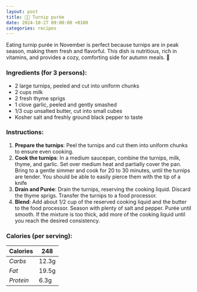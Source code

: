 ```yaml
---
layout: post
title: 👨‍🍳 Turnip purée
date: 2024-10-27 09:00:00 +0100
categories: recipes
---
```


Eating turnip purée in November is perfect because turnips are in peak season, making them fresh and flavorful. This dish is nutritious, rich in vitamins, and provides a cozy, comforting side for autumn meals. 🍂

### Ingredients (for 3 persons):
- 2 large turnips, peeled and cut into uniform chunks
- 2 cups milk
- 2 fresh thyme sprigs
- 1 clove garlic, peeled and gently smashed
- 1/3 cup unsalted butter, cut into small cubes
- Kosher salt and freshly ground black pepper to taste

### Instructions:

1. **Prepare the turnips**: Peel the turnips and cut them into uniform chunks to ensure even cooking.
2. **Cook the turnips**: In a medium saucepan, combine the turnips, milk, thyme, and garlic. Set over medium heat and partially cover the pan. Bring to a gentle simmer and cook for 20 to 30 minutes, until the turnips are tender. You should be able to easily pierce them with the tip of a knife
2. **Drain and Purée**: Drain the turnips, reserving the cooking liquid. Discard the thyme sprigs. Transfer the turnips to a food processor.
3. **Blend**: Add about 1/2 cup of the reserved cooking liquid and the butter to the food processor. Season with plenty of salt and pepper. Purée until smooth. If the mixture is too thick, add more of the cooking liquid until you reach the desired consistency.

### Calories (per serving):

| **Calories** | 248 |
| ----------- | ----------- |
| *Carbs* | 12.3g |
| *Fat* | 19.5g |
| *Protein* | 6.3g |